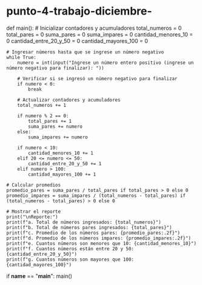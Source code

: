 # punto-4-trabajo-diciembre-
def main():
    # Inicializar contadores y acumuladores
    total_numeros = 0
    total_pares = 0
    suma_pares = 0
    suma_impares = 0
    cantidad_menores_10 = 0
    cantidad_entre_20_y_50 = 0
    cantidad_mayores_100 = 0

    # Ingresar números hasta que se ingrese un número negativo
    while True:
        numero = int(input("Ingrese un número entero positivo (ingrese un número negativo para finalizar): "))

        # Verificar si se ingresó un número negativo para finalizar
        if numero < 0:
            break

        # Actualizar contadores y acumuladores
        total_numeros += 1

        if numero % 2 == 0:
            total_pares += 1
            suma_pares += numero
        else:
            suma_impares += numero

        if numero < 10:
            cantidad_menores_10 += 1
        elif 20 <= numero <= 50:
            cantidad_entre_20_y_50 += 1
        elif numero > 100:
            cantidad_mayores_100 += 1

    # Calcular promedios
    promedio_pares = suma_pares / total_pares if total_pares > 0 else 0
    promedio_impares = suma_impares / (total_numeros - total_pares) if (total_numeros - total_pares) > 0 else 0

    # Mostrar el reporte
    print("\nReporte:")
    print(f"a. Total de números ingresados: {total_numeros}")
    print(f"b. Total de números pares ingresados: {total_pares}")
    print(f"c. Promedio de los números pares: {promedio_pares:.2f}")
    print(f"d. Promedio de los números impares: {promedio_impares:.2f}")
    print(f"e. Cuantos números son menores que 10: {cantidad_menores_10}")
    print(f"f. Cuantos números están entre 20 y 50: {cantidad_entre_20_y_50}")
    print(f"g. Cuantos números son mayores que 100: {cantidad_mayores_100}")

if __name__ == "__main__":
    main()
